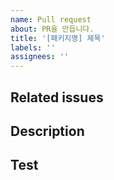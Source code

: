 ```yaml
---
name: Pull request
about: PR을 만듭니다.
title: '[패키지명] 제목'
labels: ''
assignees: ''
---
```


## Related issues

<!-- PR이 머지되면, 자동으로 close될 이슈 번호 -->
<!-- Resolves # -->

## Description

<!-- PR에 대한 설명 -->

## Test

<!-- 해당 PR의 정상 동작을 테스트 할 수 있는 방법 -->

